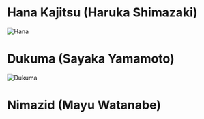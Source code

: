 # Hana Kajitsu (Haruka Shimazaki)
![Hana](https://github.com/user-attachments/assets/dc4e9715-6a74-46f8-8bcf-069c5af2c337)
# Dukuma (Sayaka Yamamoto)
![Dukuma](https://github.com/user-attachments/assets/67160063-5ffa-4402-9782-37961145ab13)
# Nimazid (Mayu Watanabe)
